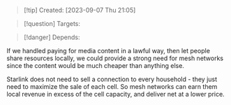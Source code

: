 
>[!tip] Created: [2023-09-07 Thu 21:05]

>[!question] Targets: 

>[!danger] Depends: 

If we handled paying for media content in a lawful way, then let people share resources locally, we could provide a strong need for mesh networks since the content would be much cheaper than anything else.

Starlink does not need to sell a connection to every household - they just need to maximize the sale of each cell.  So mesh networks can earn them local revenue in excess of the cell capacity, and deliver net at a lower price.